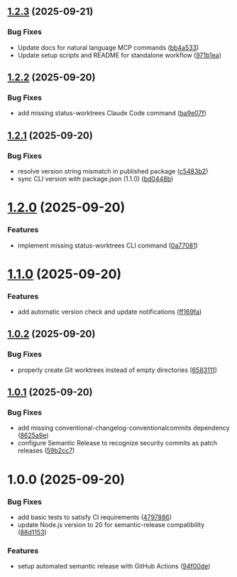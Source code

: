 ## [1.2.3](https://github.com/karlorz/ccmultihelper/compare/v1.2.2...v1.2.3) (2025-09-21)


### Bug Fixes

* Update docs for natural language MCP commands ([bb4a533](https://github.com/karlorz/ccmultihelper/commit/bb4a533c6669605aca5fa40209403e3e238125ad))
* Update setup scripts and README for standalone workflow ([971b1ea](https://github.com/karlorz/ccmultihelper/commit/971b1ea66ec1dc64ae3d29329f83120795de99a5))

## [1.2.2](https://github.com/karlorz/ccmultihelper/compare/v1.2.1...v1.2.2) (2025-09-20)


### Bug Fixes

* add missing status-worktrees Claude Code command ([ba9e07f](https://github.com/karlorz/ccmultihelper/commit/ba9e07f975945e352268b7baee33106018f2efa9))

## [1.2.1](https://github.com/karlorz/ccmultihelper/compare/v1.2.0...v1.2.1) (2025-09-20)


### Bug Fixes

* resolve version string mismatch in published package ([c5483b2](https://github.com/karlorz/ccmultihelper/commit/c5483b27c461b018ddc358d20c4913709cdbfd44))
* sync CLI version with package.json (1.1.0) ([bd0448b](https://github.com/karlorz/ccmultihelper/commit/bd0448b7d071635f043ec940281735fd3cc8d6b4))

# [1.2.0](https://github.com/karlorz/ccmultihelper/compare/v1.1.0...v1.2.0) (2025-09-20)


### Features

* implement missing status-worktrees CLI command ([0a77081](https://github.com/karlorz/ccmultihelper/commit/0a770810e9a80664b31e41a94cfcddcab76c171e))

# [1.1.0](https://github.com/karlorz/ccmultihelper/compare/v1.0.2...v1.1.0) (2025-09-20)


### Features

* add automatic version check and update notifications ([ff169fa](https://github.com/karlorz/ccmultihelper/commit/ff169faebdc8b92db46f62670674d6562e5d9fe9))

## [1.0.2](https://github.com/karlorz/ccmultihelper/compare/v1.0.1...v1.0.2) (2025-09-20)


### Bug Fixes

* properly create Git worktrees instead of empty directories ([6583111](https://github.com/karlorz/ccmultihelper/commit/65831115c770e316e41450f00444a5d832bcc1a0))

## [1.0.1](https://github.com/karlorz/ccmultihelper/compare/v1.0.0...v1.0.1) (2025-09-20)


### Bug Fixes

* add missing conventional-changelog-conventionalcommits dependency ([8625a9e](https://github.com/karlorz/ccmultihelper/commit/8625a9eff8cbe5ed217052ccc47d8fc7da6ce15b))
* configure Semantic Release to recognize security commits as patch releases ([59b2cc7](https://github.com/karlorz/ccmultihelper/commit/59b2cc70e9a92bf8ea7de63d6c774fed507f40fa))

# 1.0.0 (2025-09-20)


### Bug Fixes

* add basic tests to satisfy CI requirements ([4797886](https://github.com/karlorz/ccmultihelper/commit/47978863f8484eb7d44501be081050c410d126c1))
* update Node.js version to 20 for semantic-release compatibility ([88d1153](https://github.com/karlorz/ccmultihelper/commit/88d1153b97bf6b53be1f2887ae4c1d20d41e5298))


### Features

* setup automated semantic release with GitHub Actions ([94f00de](https://github.com/karlorz/ccmultihelper/commit/94f00de35e6f6faf214a40a20bf102d4c4397016))
